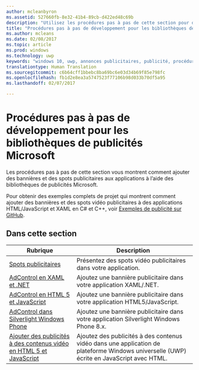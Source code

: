 ```yaml
---
author: mcleanbyron
ms.assetid: 527660fb-8e32-41b4-89cb-d422ed48c69b
description: "Utilisez les procédures pas à pas de cette section pour découvrir comment ajouter des bannières et des spots publicitaires aux applications à l’aide des bibliothèques de publicités Microsoft."
title: "Procédures pas à pas de développement pour les bibliothèques de publicités Microsoft"
ms.author: mcleans
ms.date: 02/08/2017
ms.topic: article
ms.prod: windows
ms.technology: uwp
keywords: "windows 10, uwp, annonces publicitaires, publicité, procédures pas à pas"
translationtype: Human Translation
ms.sourcegitcommit: c6b64cff1bbebc8ba69bc6e03d34b69f85e798fc
ms.openlocfilehash: fb1d2e8ea3a5747523f77106b98d033b70df5a95
ms.lasthandoff: 02/07/2017

---
```


# <a name="developer-walkthroughs-for-the-microsoft-advertising-libraries"></a>Procédures pas à pas de développement pour les bibliothèques de publicités Microsoft




Les procédures pas à pas de cette section vous montrent comment ajouter des bannières et des spots publicitaires aux applications à l’aide des bibliothèques de publicités Microsoft.

Pour obtenir des exemples complets de projet qui montrent comment ajouter des bannières et des spots vidéo publicitaires à des applications HTML/JavaScript et XAML en C# et C++, voir [Exemples de publicité sur GitHub](http://aka.ms/githubads).

## <a name="in-this-section"></a>Dans cette section

|  Rubrique    | Description |               
|----------|-------|
| [Spots publicitaires](interstitial-ads.md)    | Présentez des spots vidéo publicitaires dans votre application.        |
| [AdControl en XAML et .NET](adcontrol-in-xaml-and--net.md)     | Ajoutez une bannière publicitaire dans votre application XAML/.NET.        |
| [AdControl en HTML 5 et JavaScript](adcontrol-in-html-5-and-javascript.md)     | Ajoutez une bannière publicitaire dans votre application HTML5/JavaScript.        |
| [AdControl dans Silverlight Windows Phone](adcontrol-in-windows-phone-silverlight.md)       | Ajoutez une bannière publicitaire dans votre application Silverlight Windows Phone 8.x. |
| [Ajouter des publicités à des contenus vidéo en HTML 5 et JavaScript](add-advertisements-to-video-content.md)     |  Ajoutez des publicités à des contenus vidéo dans une application de plateforme Windows universelle (UWP) écrite en JavaScript avec HTML. |



 

 

